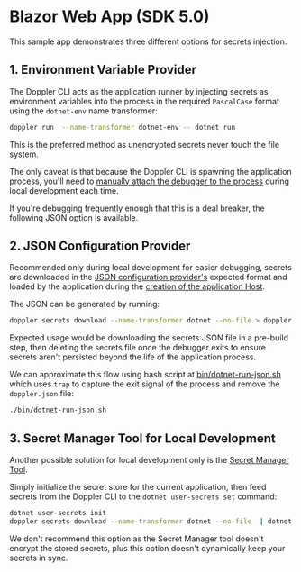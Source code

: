 # Blazor Web App (SDK 5.0)

This sample app demonstrates three different options for secrets injection.

## 1. Environment Variable Provider

The Doppler CLI acts as the application runner by injecting secrets as environment variables into the process in the required `PascalCase` format using the `dotnet-env` name transformer:

```sh
doppler run  --name-transformer dotnet-env -- dotnet run
```

This is the preferred method as unencrypted secrets never touch the file system.

The only caveat is that because the Doppler CLI is spawning the application process, you'll need to [manually attach the debugger to the process](https://docs.microsoft.com/en-us/visualstudio/debugger/attach-to-running-processes-with-the-visual-studio-debugger?view=vs-2022#:~:text=You%20can%20attach%20the%20Visual,the%20debugger%20to%20the%20process.) during local development each time.

If you're debugging frequently enough that this is a deal breaker, the following JSON option is available.

## 2. JSON Configuration Provider

Recommended only during local development for easier debugging, secrets are downloaded in the [JSON configuration provider's](https://docs.microsoft.com/en-us/dotnet/core/extensions/configuration-providers#json-configuration-provider) expected format and loaded by the application during the [creation of the application Host](./Program.cs#L20).

The JSON can be generated by running:

```sh
doppler secrets download --name-transformer dotnet --no-file > doppler.secrets.json
```

Expected usage would be downloading the secrets JSON file in a pre-build step, then deleting the secrets file once the debugger exits to ensure secrets aren't persisted beyond the life of the application process.

We can approximate this flow using bash script at [bin/dotnet-run-json.sh](./bin/dotnet-run-json.sh) which uses `trap` to capture the exit signal of the process and remove the `doppler.json` file:

```sh
./bin/dotnet-run-json.sh
```

## 3. Secret Manager Tool for Local Development

Another possible solution for local development only is the [Secret Manager Tool](https://docs.microsoft.com/en-us/aspnet/core/security/app-secrets?view=aspnetcore-6.0&tabs=linux#secret-manager).

Simply initialize the secret store for the current application, then feed secrets from the Doppler CLI to the `dotnet user-secrets set` command:

```sh
dotnet user-secrets init
doppler secrets download --name-transformer dotnet --no-file  | dotnet user-secrets set
```

We don't recommend this option as the Secret Manager tool doesn't encrypt the stored secrets, plus this option doesn't dynamically keep your secrets in sync.